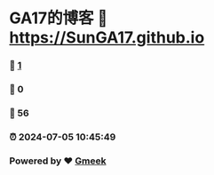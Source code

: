 # GA17的博客 :link: https://SunGA17.github.io 
### :page_facing_up: [1](https://SunGA17.github.io/tag.html) 
### :speech_balloon: 0 
### :hibiscus: 56 
### :alarm_clock: 2024-07-05 10:45:49 
### Powered by :heart: [Gmeek](https://github.com/Meekdai/Gmeek)
